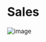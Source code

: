 # Sales

![image](https://user-images.githubusercontent.com/114957845/207228617-2f01f697-d050-4f6e-8086-1035891e4264.png)
